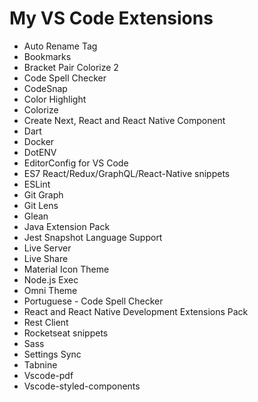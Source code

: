 # My VS Code Extensions

- Auto Rename Tag
- Bookmarks
- Bracket Pair Colorize 2
- Code Spell Checker
- CodeSnap
- Color Highlight
- Colorize
- Create Next, React and React Native Component
- Dart
- Docker
- DotENV
- EditorConfig for VS Code
- ES7 React/Redux/GraphQL/React-Native snippets
- ESLint
- Git Graph
- Git Lens
- Glean
- Java Extension Pack
- Jest Snapshot Language Support
- Live Server
- Live Share
- Material Icon Theme
- Node.js Exec
- Omni Theme
- Portuguese - Code Spell Checker
- React and React Native Development Extensions Pack
- Rest Client
- Rocketseat snippets
- Sass
- Settings Sync
- Tabnine
- Vscode-pdf
- Vscode-styled-components
